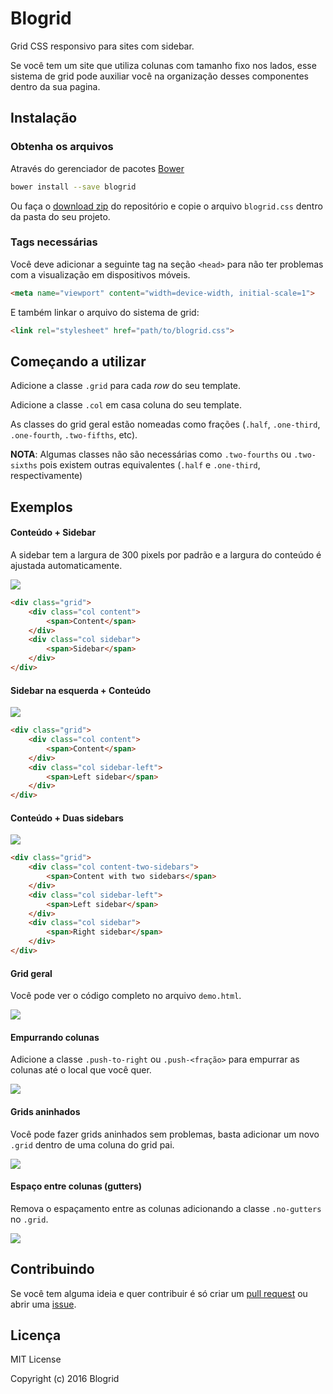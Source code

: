 # Blogrid

Grid CSS responsivo para sites com sidebar.

Se você tem um site que utiliza colunas com tamanho fixo nos lados, esse sistema
de grid pode auxiliar você na organização desses componentes dentro da sua
pagina.

## Instalação

### Obtenha os arquivos

Através do gerenciador de pacotes [Bower](http://bower.io/)

```bash
bower install --save blogrid
```

Ou faça o [download zip](https://github.com/andergtk/blogrid/archive/master.zip)
do repositório e copie o arquivo `blogrid.css` dentro da pasta do seu projeto.

### Tags necessárias

Você deve adicionar a seguinte tag na seção `<head>` para não ter problemas com
a visualização em dispositivos móveis.

```html
<meta name="viewport" content="width=device-width, initial-scale=1">
```

E também linkar o arquivo do sistema de grid:

```html
<link rel="stylesheet" href="path/to/blogrid.css">
```

## Começando a utilizar

Adicione a classe `.grid` para cada *row* do seu template.

Adicione a classe `.col` em casa coluna do seu template.

As classes do grid geral estão nomeadas como frações (`.half`, `.one-third`,
`.one-fourth`, `.two-fifths`, etc).

**NOTA**: Algumas classes não são necessárias como `.two-fourths` ou
`.two-sixths` pois existem outras equivalentes (`.half` e `.one-third`,
respectivamente)

## Exemplos

#### Conteúdo + Sidebar

A sidebar tem a largura de 300 pixels por padrão e a largura do conteúdo é
ajustada automaticamente.

![](http://i.imgur.com/jhqQlje.png)

```html
<div class="grid">
	<div class="col content">
		<span>Content</span>
	</div>
	<div class="col sidebar">
		<span>Sidebar</span>
	</div>
</div>
```

#### Sidebar na esquerda + Conteúdo

![](http://i.imgur.com/3pCDqRc.png)

```html
<div class="grid">
	<div class="col content">
		<span>Content</span>
	</div>
	<div class="col sidebar-left">
		<span>Left sidebar</span>
	</div>
</div>
```

#### Conteúdo + Duas sidebars

![](http://i.imgur.com/Yv1jo17.png)

```html
<div class="grid">
	<div class="col content-two-sidebars">
		<span>Content with two sidebars</span>
	</div>
	<div class="col sidebar-left">
		<span>Left sidebar</span>
	</div>
	<div class="col sidebar">
		<span>Right sidebar</span>
	</div>
</div>
```

#### Grid geral

Você pode ver o código completo no arquivo `demo.html`.

![](http://i.imgur.com/iHO6vyM.png)

#### Empurrando colunas

Adicione a classe `.push-to-right` ou `.push-<fração>` para empurrar as colunas
até o local que você quer.

![](http://i.imgur.com/w0sDgk9.png)

#### Grids aninhados

Você pode fazer grids aninhados sem problemas, basta adicionar um novo `.grid`
dentro de uma coluna do grid pai.

![](http://i.imgur.com/eOirnga.png)

#### Espaço entre colunas (gutters)

Remova o espaçamento entre as colunas adicionando a classe `.no-gutters` no
`.grid`.

![](http://i.imgur.com/Bo7cYZu.png)

## Contribuindo

Se você tem alguma ideia e quer contribuir é só criar um [pull request](https://github.com/andergtk/blogrid/compare)
ou abrir uma [issue](https://github.com/andergtk/blogrid/issues/new).

## Licença

MIT License

Copyright (c) 2016 Blogrid
